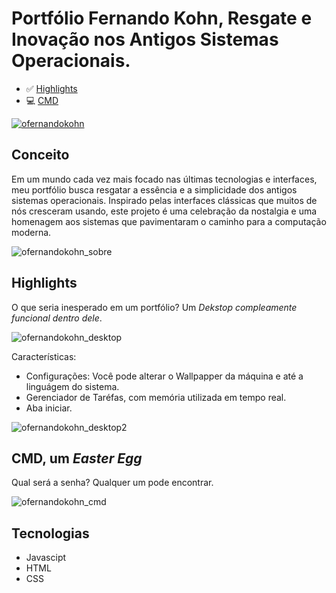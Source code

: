 # Portfólio Fernando Kohn,  Resgate e Inovação nos Antigos Sistemas Operacionais.

- ✅ [Highlights](#Highlights)
- ‍💻 [CMD](#CMD,-um-_Easter-Egg_)

[![ofernandokohn](https://github.com/FernandoKohn/Landing-page/assets/131038556/47e85905-4291-4ca1-96b7-634c83091ca5)](https://o-fernando.com/#index)

## Conceito

Em um mundo cada vez mais focado nas últimas tecnologias e interfaces, meu portfólio busca resgatar a essência e a simplicidade dos antigos sistemas operacionais. Inspirado pelas interfaces clássicas que muitos de nós cresceram usando, este projeto é uma celebração da nostalgia e uma homenagem aos sistemas que pavimentaram o caminho para a computação moderna.

![ofernandokohn_sobre](https://github.com/FernandoKohn/Landing-page/assets/131038556/9f842b98-9b54-4e6e-a566-aaa9e164a376)

## Highlights

O que seria inesperado em um portfólio? Um _Dekstop compleamente funcional dentro dele_.

![ofernandokohn_desktop](https://github.com/FernandoKohn/Landing-page/assets/131038556/33bc7f00-35e4-4552-9c39-bda9e71f24b8)

Características: 

- Configurações: Você pode alterar o Wallpapper da máquina e até a linguágem do sistema.
- Gerenciador de Taréfas, com memória utilizada em tempo real.
- Aba iniciar.

![ofernandokohn_desktop2](https://github.com/FernandoKohn/Landing-page/assets/131038556/cd43e668-c661-442f-9cb0-ef22d158d423)

## CMD, um _Easter Egg_

Qual será a senha? Qualquer um pode encontrar.

![ofernandokohn_cmd](https://github.com/FernandoKohn/Landing-page/assets/131038556/bdc822ac-6462-485c-b3fa-c79cbe9c2c65)

## Tecnologias

- Javascipt
- HTML
- CSS


